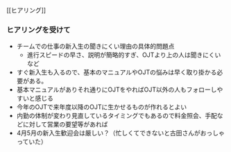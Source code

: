 [[ヒアリング]]

### ヒアリングを受けて
- チームでの仕事の新入生の聞きにくい理由の具体的問題点
	- 進行スピードの早さ、説明が簡略的すぎ、OJTより上の人は聞きにくいなど
- すぐ新入生も入るので、基本のマニュアルやOJTの悩みは早く取り掛かる必要がある。
- 基本マニュアルがありそれ通りにOJTをやればOJT以外の人もフォローしやすいと感じる
- 今年のOJTで来年度以降のOJTに生かせるものが作れるとよい
- 内勤の体制が変わり見直しているタイミングでもあるので料金照会、手配などに対して営業の要望等があれば
- 4月5月の新入生歓迎会は厳しい？（忙しくてできないと古田さんがおっしゃっていた）
